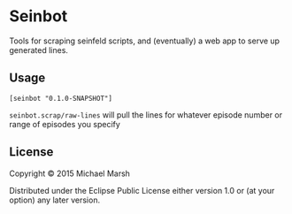 # Seinbot

Tools for scraping seinfeld scripts, and (eventually) a web app to serve up generated lines.

## Usage

`[seinbot "0.1.0-SNAPSHOT"]`

`seinbot.scrap/raw-lines` will pull the lines for whatever episode number or range of episodes you specify

## License

Copyright © 2015 Michael Marsh

Distributed under the Eclipse Public License either version 1.0 or (at
your option) any later version.
